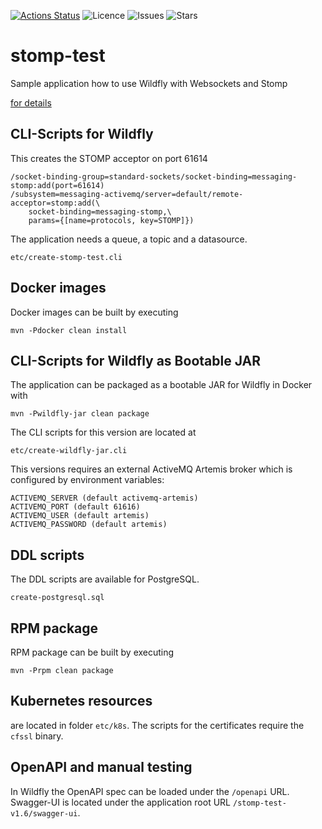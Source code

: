 [![Actions Status](https://github.com/kifj/stomp-test/workflows/Java%20CI/badge.svg)](https://github.com/kifj/stomp-test/actions) ![Licence](https://img.shields.io/github/license/kifj/stomp-test) ![Issues](https://img.shields.io/github/issues/kifj/stomp-test) ![Stars](https://img.shields.io/github/stars/kifj/stomp-test)

# stomp-test

Sample application how to use Wildfly with Websockets and Stomp

[for details](https://blog.johannes-beck.name/?p=285)

## CLI-Scripts for Wildfly

This creates the STOMP acceptor on port 61614

	/socket-binding-group=standard-sockets/socket-binding=messaging-stomp:add(port=61614)
	/subsystem=messaging-activemq/server=default/remote-acceptor=stomp:add(\
		socket-binding=messaging-stomp,\
		params={[name=protocols, key=STOMP]})

The application needs a queue, a topic and a datasource.

	etc/create-stomp-test.cli

## Docker images

Docker images can be built by executing

	mvn -Pdocker clean install

## CLI-Scripts for Wildfly as Bootable JAR

The application can be packaged as a bootable JAR for Wildfly in Docker with

	mvn -Pwildfly-jar clean package

The CLI scripts for this version are located at

	etc/create-wildfly-jar.cli

This versions requires an external ActiveMQ Artemis broker 
which is configured by environment variables:

```
ACTIVEMQ_SERVER (default activemq-artemis)
ACTIVEMQ_PORT (default 61616)
ACTIVEMQ_USER (default artemis)
ACTIVEMQ_PASSWORD (default artemis)
```

## DDL scripts

The DDL scripts are available for PostgreSQL.

	create-postgresql.sql

## RPM package

RPM package can be built by executing

	mvn -Prpm clean package

## Kubernetes resources

are located in folder `etc/k8s`. The scripts for the certificates require the `cfssl` binary. 

## OpenAPI and manual testing

In Wildfly the OpenAPI spec can be loaded under the `/openapi` URL.
Swagger-UI is located under the application root URL `/stomp-test-v1.6/swagger-ui`.
